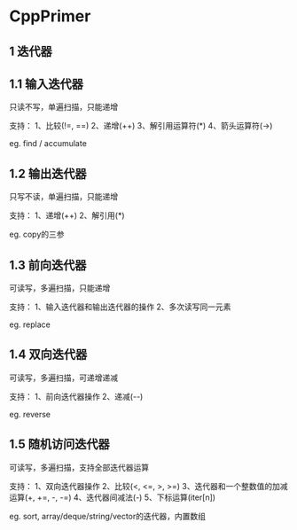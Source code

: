 # CppPrimer
## 1 迭代器

## 1.1 输入迭代器
只读不写，单遍扫描，只能递增

支持：
1、比较(!=, ==)
2、递增(++)
3、解引用运算符(*)
4、箭头运算符(->)

eg. find / accumulate

## 1.2 输出迭代器
只写不读，单遍扫描，只能递增

支持：
1、递增(++)
2、解引用(*)

eg. copy的三参

## 1.3 前向迭代器
可读写，多遍扫描，只能递增

支持：
1、输入迭代器和输出迭代器的操作
2、多次读写同一元素

eg. replace

## 1.4 双向迭代器
可读写，多遍扫描，可递增递减

支持：
1、前向迭代器操作
2、递减(--)

eg. reverse

## 1.5 随机访问迭代器
可读写，多遍扫描，支持全部迭代器运算

支持：
1、双向迭代器操作
2、比较(<, <=, >, >=)
3、迭代器和一个整数值的加减运算(+, +=, -, -=)
4、迭代器间减法(-)
5、下标运算(iter[n])

eg. sort, array/deque/string/vector的迭代器，内置数组
